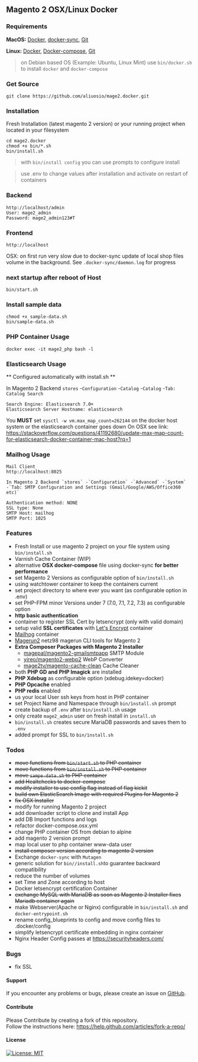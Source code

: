 ## Magento 2 OSX/Linux Docker

### Requirements

**MacOS:**
[Docker](https://docs.docker.com/docker-for-mac/install/), [docker-sync](http://docker-sync.io/), [Git](http://docker-sync.io/)

**Linux:** 
[Docker](https://docs.docker.com/engine/installation/linux/docker-ce/ubuntu/), [Docker-compose](https://docs.docker.com/compose/install/#install-compose), [Git](https://git-scm.com/)
> on Debian based OS (Example: Ubuntu, Linux Mint) use `bin/docker.sh` to install `docker` and `docker-compose`

### Get Source

    git clone https://github.com/aliuosio/mage2.docker.git

### Installation
 Fresh Installation (latest magento 2 version) or your running project when located in your filesystem
    
    cd mage2.docker
    chmod +x bin/*.sh
    bin/install.sh

> with `bin/install config` you can use prompts to configure install
    
> use .env to change values after installation and activate on restart of containers 

### Backend
    http://localhost/admin
    User: mage2_admin
    Password: mage2_admin123#T
    
### Frontend
    http://localhost

OSX: on first run very slow due to docker-sync update of local shop files volume in the background. 
See `.docker-sync/daemon.log` for progress
    
### next startup after reboot of Host
    bin/start.sh

### Install sample data

    chmod +x sample-data.sh
    bin/sample-data.sh

### PHP Container Usage
    
    docker exec -it mage2_php bash -l
    
### Elasticsearch Usage

** Configured automatically with install.sh **

In Magento 2 Backend `stores` -`Configuration` -`Catalog` -`Catalog` -`Tab: Catalog Search`
    
    Search Engine: Elasticsearch 7.0+
    Elasticsearch Server Hostname: elasticsearch
    
You **MUST** set `sysctl -w vm.max_map_count=262144` on the docker host system or the elasticsearch container goes down
On OSX see link: https://stackoverflow.com/questions/41192680/update-max-map-count-for-elasticsearch-docker-container-mac-host?rq=1

### Mailhog Usage

    Mail Client
    http://localhost:8025 

    In Magento 2 Backend `stores` -`Configuration` -`Advanced` -`System` 
    -`Tab: SMTP Configuration and Settings (Gmail/Google/AWS/Office360 etc)`
   
    Authentication method: NONE
    SSL type: None
    SMTP Host: mailhog
    SMTP Port: 1025
    
### Features
* Fresh Install or use magento 2 project on your file system using `bin/install.sh`
* Varnish Cache Container (WIP)
* alternative **OSX docker-compose** file using docker-sync **for better performance**
* set Magento 2 Versions as configurable option of `bin/ìnstall.sh`
* using watchtower container to keep the containers current
* set project directory to where ever you want (as configurable option in .env)
* set PHP-FPM minor Versions under 7 (7.0, 7.1, 7.2, 7.3) as configurable option
* **http basic authentication**
* container to register SSL Cert by letsencrypt (only with valid domain)
* setup valid **SSL certificates** with [Let's Encrypt](https://en.wikipedia.org/wiki/Let%27s_Encrypt) container
* [Mailhog](https://github.com/mailhog/MailHog) container
* [Magerun2](https://github.com/netz98/n98-magerun2) netz98 magerun CLI tools for Magento 2
* **Extra Composer Packages with Magento 2 Installer**
    * [magepal/magento2-gmailsmtpapp](https://github.com/magepal/magento2-gmail-smtp-app) SMTP Module
    * [yireo/magento2-webp2](https://github.com/yireo/Yireo_Webp2) WebP Converter
    * [mage2tv/magento-cache-clean](https://github.com/mage2tv/magento-cache-clean) Cache Cleaner
* both **PHP GD and PHP Imagick** are installed
* **PHP Xdebug** as configurable option (xdebug.idekey=docker)
* **PHP Opcache** enabled
* **PHP redis** enabled
* us your local User ssh keys from host in PHP container
* set Project Name and Namespace through `bin/ìnstall.sh` prompt
* create backup of `.env` after `bin/install.sh` usage
* only create `mage2_admin` user on fresh install in `install.sh`
* `bin/install.sh` creates secure MariaDB passwords and saves them to `.env` 
* added prompt for SSL to `bin/ìnstall.sh`

### Todos
* ~~move functions from `bin/start.sh` to PHP container~~
* ~~move functions from `bin/install.sh` to PHP container~~
* ~~move `sampe-data.sh` to PHP container~~
* ~~add Healtchecks to docker-compose~~
* ~~modify installer to use config flag instead of flag kickit~~
* ~~build own ElasticSearch Image with required Plugins for Magento 2~~
* ~~fix OSX Installer~~
* modify for running Magento 2 project
* add downloader script to clone and install App
* add DB Import functions and logs
* refactor docker-compose.osx.yml
* change PHP container OS from debian to alpine
* add magento 2 version prompt
* map local user to php container www-data user
* ~~install composer version according to magento 2 version~~
* Exchange `docker-sync` with `Mutagen`
* generic solution for `bin//install.sh`to guarantee backward compatibility
* reduce the number of volumes
* set Time and Zone according to host
* Docker letsencrypt certification Container
* ~~exchange MySQL with MariaDB as soon as Magento 2 Installer fixes Mariadb container again~~
* make Webserver(Apache or Nginx) configurable in `bin/install.sh` and `docker-entrypoint.sh`
* rename config_blueprints to config and move config files to .docker/config
* simplify letsencrypt certificate embedding in nginx container
* Nginx Header Config passes at https://securityheaders.com/

### Bugs
* fix SSL

#### Support
If you encounter any problems or bugs, please create an issue on [GitHub](https://github.com/aliuosio/mage2.docker/issues).

#### Contribute
Please Contribute by creating a fork of this repository.  
Follow the instructions here: https://help.github.com/articles/fork-a-repo/

#### License
[![License: MIT](https://img.shields.io/badge/License-MIT-yellow.svg)](https://openng.de/source.org/licenses/MIT)
